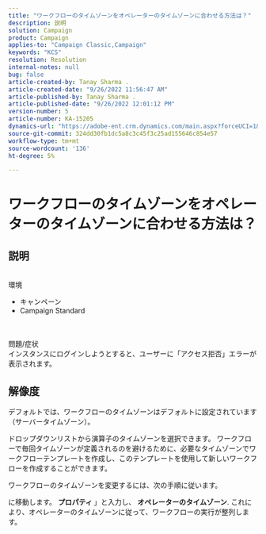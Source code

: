 ```yaml
---
title: "ワークフローのタイムゾーンをオペレーターのタイムゾーンに合わせる方法は？"
description: 説明
solution: Campaign
product: Campaign
applies-to: "Campaign Classic,Campaign"
keywords: "KCS"
resolution: Resolution
internal-notes: null
bug: false
article-created-by: Tanay Sharma .
article-created-date: "9/26/2022 11:56:47 AM"
article-published-by: Tanay Sharma .
article-published-date: "9/26/2022 12:01:12 PM"
version-number: 5
article-number: KA-15205
dynamics-url: "https://adobe-ent.crm.dynamics.com/main.aspx?forceUCI=1&pagetype=entityrecord&etn=knowledgearticle&id=b9f5a74b-923d-ed11-9db1-002248086735"
source-git-commit: 324dd30fb1dc5a8c3c45f3c25ad155646c854e57
workflow-type: tm+mt
source-wordcount: '136'
ht-degree: 5%

---
```


# ワークフローのタイムゾーンをオペレーターのタイムゾーンに合わせる方法は？

## 説明

<br>環境<br>
- キャンペーン
- Campaign Standard



<br><br>問題/症状<br>
インスタンスにログインしようとすると、ユーザーに「アクセス拒否」エラーが表示されます。


## 解像度






デフォルトでは、ワークフローのタイムゾーンはデフォルトに設定されています（サーバータイムゾーン）。



ドロップダウンリストから演算子のタイムゾーンを選択できます。 ワークフローで毎回タイムゾーンが定義されるのを避けるために、必要なタイムゾーンでワークフローテンプレートを作成し、このテンプレートを使用して新しいワークフローを作成することができます。



ワークフローのタイムゾーンを変更するには、次の手順に従います。



に移動します。 <b>プロパティ </b>」と入力し、 <b>オペレーターのタイムゾーン</b>. これにより、オペレーターのタイムゾーンに従って、ワークフローの実行が整列します。


